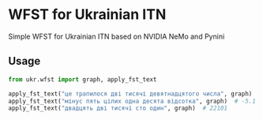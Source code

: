 # WFST for Ukrainian ITN

Simple WFST for Ukrainian ITN based on NVIDIA NeMo and Pynini

## Usage

```python
from ukr.wfst import graph, apply_fst_text

apply_fst_text("це трапилося дві тисячі девятнадцятого числа", graph)  # це трапилося 2019 числа
apply_fst_text("мінус пять цілих одна десята відсотка", graph)  # -5.1 %
apply_fst_text("двадцять дві тисячі сто один", graph)  # 22101
```